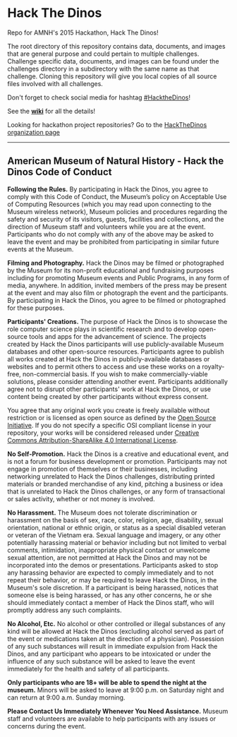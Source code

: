 # Hack The Dinos
Repo for AMNH's 2015 Hackathon, Hack The Dinos!

The root directory of this repository contains data, documents, and images that are general purpose and could pertain to multiple challenges. Challenge specific data, documents, and images can be found under the challenges directory in a subdirectory with the same name as that challenge. Cloning this repository will give you local copies of all source files involved with all challenges.

Don't forget to check social media for hashtag [#HacktheDinos](https://twitter.com/search?f=tweets&vertical=default&q=hackthedinos&src=typd)!

See the [**wiki**](https://github.com/amnh/HacktheDinos/wiki) for all the details!

Looking for hackathon project repositories? Go to the [HackTheDinos organization page](https://github.com/HackTheDinos)

___

## American Museum of Natural History - Hack the Dinos Code of Conduct

**Following the Rules.** By participating in Hack the Dinos, you agree to comply with this Code of Conduct, the Museum’s policy on Acceptable Use of Computing Resources (which you may read upon connecting to the Museum wireless network), Museum policies and procedures regarding the safety and security of its visitors, guests, facilities and collections, and the direction of Museum staff and volunteers while you are at the event. Participants who do not comply with any of the above may be asked to leave the event and may be prohibited from participating in similar future events at the Museum.

**Filming and Photography.** Hack the Dinos may be filmed or photographed by the Museum for its non-profit educational and fundraising purposes including for promoting Museum events and Public Programs, in any form of media, anywhere. In addition, invited members of the press may be present at the event and may also film or photograph the event and the participants. By participating in Hack the Dinos, you agree to be filmed or photographed for these purposes.

**Participants' Creations.** The purpose of Hack the Dinos is to showcase the role computer science plays in scientific research and to develop open-source tools and apps for the advancement of science. The projects created by Hack the Dinos participants will use publicly-available Museum databases and other open-source resources. Participants agree to publish all works created at Hack the Dinos in publicly-available databases or websites and to permit others to access and use these works on a royalty-free, non-commercial basis. If you wish to make commercially-viable solutions, please consider attending another event. Participants additionally agree not to disrupt other participants' work at Hack the Dinos, or use content being created by other participants without express consent. 

You agree that any original work you create is freely available without restriction or is licensed as open source as defined by the [Open Source Initiative](http://www.opensource.org/docs/osd). If you do not specify a specific OSI compliant license in your repository, your works will be considered released under [Creative Commons Attribution-ShareAlike 4.0 International License](https://exchange.amnh.org/OWA/redir.aspx?SURL=QHRU6Xl90xweFZNFUZujHGziIWXL5XMrXkFTR-Mv9cLlasD5hevSCGgAdAB0AHAAOgAvAC8AYwByAGUAYQB0AGkAdgBlAGMAbwBtAG0AbwBuAHMALgBvAHIAZwAvAGwAaQBjAGUAbgBzAGUAcwAvAGIAeQAtAHMAYQAvADQALgAwAC8A&URL=http%3a%2f%2fcreativecommons.org%2flicenses%2fby-sa%2f4.0%2f).

**No Self-Promotion.** Hack the Dinos is a creative and educational event, and is not a forum for business development or promotion. Participants may not engage in promotion of themselves or their businesses, including networking unrelated to Hack the Dinos challenges, distributing printed materials or branded merchandise of any kind, pitching a business or idea that is unrelated to Hack the Dinos challenges, or any form of transactional or sales activity, whether or not money is involved.

**No Harassment.** The Museum does not tolerate discrimination or harassment on the basis of sex, race, color, religion, age, disability, sexual orientation, national or ethnic origin, or status as a special disabled veteran or veteran of the Vietnam era. Sexual language and imagery, or any other potentially harassing material or behavior including but not limited to verbal comments, intimidation, inappropriate physical contact or unwelcome sexual attention, are not permitted at Hack the Dinos and may not be incorporated into the demos or presentations. Participants asked to stop any harassing behavior are expected to comply immediately and to not repeat their behavior, or may be required to leave Hack the Dinos, in the Museum's sole discretion. If a participant is being harassed, notices that someone else is being harassed, or has any other concerns, he or she should immediately contact a member of Hack the Dinos staff, who will promptly address any such complaints.

**No Alcohol, Etc.** No alcohol or other controlled or illegal substances of any kind will be allowed at Hack the Dinos (excluding alcohol served as part of the event or medications taken at the direction of a physician). Possession of any such substances will result in immediate expulsion from Hack the Dinos, and any participant who appears to be intoxicated or under the influence of any such substance will be asked to leave the event immediately for the health and safety of all participants.

**Only participants who are 18+ will be able to spend the night at the museum.** Minors will be asked to leave at 9:00 p.m. on Saturday night and can return at 9:00 a.m. Sunday morning.

**Please Contact Us Immediately Whenever You Need Assistance.** Museum staff and volunteers are available to help participants with any issues or concerns during the event.
